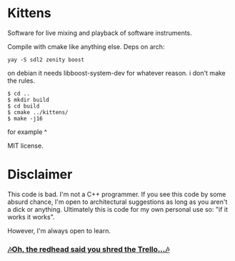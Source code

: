 # Kittens

Software for live mixing and playback of software instruments.

Compile with cmake like anything else. Deps on arch:

`yay -S sdl2 zenity boost`

on debian it needs libboost-system-dev for whatever reason. i don't make the rules.

```
$ cd ..
$ mkdir build
$ cd build
$ cmake ../kittens/
$ make -j16
```

for example ^

MIT license.

# Disclaimer

This code is bad. I'm not a C++ programmer. If you see this code by some absurd chance, I'm open to 
architectural suggestions as long as you aren't a dick or anything. Ultimately this is code for
my own personal use so: "if it works it works".

However, I'm always open to learn.

### [🎶Oh, the redhead said you shred the Trello...🎶](https://trello.com/b/l1v4R3fo/kittens-trello)
